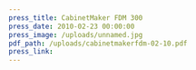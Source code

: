 ```yaml
---
press_title: CabinetMaker FDM 300
press_date: 2010-02-23 00:00:00
press_image: /uploads/unnamed.jpg
pdf_path: /uploads/cabinetmakerfdm-02-10.pdf
press_link:
---
```

